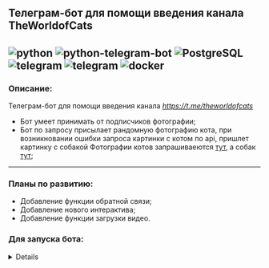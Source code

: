 ## **Телеграм-бот для помощи введения канала TheWorldofCats**
![python](https://img.shields.io/badge/Python-3.9-green)
![python-telegram-bot](https://img.shields.io/badge/python--telegram--bot-20.0a6-green)
![PostgreSQL](https://img.shields.io/badge/PostgreSQL-14.6-green)
<br>
![telegram](https://img.shields.io/badge/telegram-channel-blue)
![telegram](https://img.shields.io/badge/DigitalOcean-grey)
![docker](https://img.shields.io/badge/Docker-grey)
<br>
----
### Описание:
Телеграм-бот для помощи введения канала _https://t.me/theworldofcats_
- Бот умеет принимать от подписчиков фотографии;
- Бот по запросу присылает рандомную фотографию кота, при возникновании ошибки запроса картинки с котом по api, пришлет картинку с собакой
Фотографии котов запрашиваеются [тут](https://thecatapi.com), а собак [тут](https://thedogapi.com);
----
### Планы по развитию:
- Добавление функции обратной связи;
- Добавление нового интерактива;
- Добавление функции загрузки видео.

### Для запуска бота:
<details>

- склонируйте проект
`git clone https://github.com/Andrey-Kugubaev/KittyBot.git`
- установите и активируйте виртуальное окружение
`python -m venv venv (или python3 -m venv venv) / source venv/Scripts/activate (или source venv/bin/activate)`
- установите библиотеку `pip install python-telegram-bot`
- создайте в корне проекта файл `.env` и укажите в нем token вашего бота `TOKEN=xxx`
- запустите файл `kittybot.py`
- наслаждайтесь котиками, или собачками

</details>